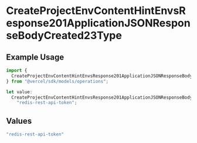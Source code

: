 # CreateProjectEnvContentHintEnvsResponse201ApplicationJSONResponseBodyCreated23Type

## Example Usage

```typescript
import {
  CreateProjectEnvContentHintEnvsResponse201ApplicationJSONResponseBodyCreated23Type,
} from "@vercel/sdk/models/operations";

let value:
  CreateProjectEnvContentHintEnvsResponse201ApplicationJSONResponseBodyCreated23Type =
    "redis-rest-api-token";
```

## Values

```typescript
"redis-rest-api-token"
```
